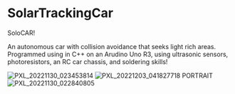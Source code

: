 # SolarTrackingCar

SoloCAR!

An autonomous car with collision avoidance that seeks light rich areas. Programmed using in C++ on an Arudino Uno R3, using ultrasonic sensors, photoresistors, an RC car chassis, and soldering skills!

![PXL_20221130_023453814](https://github.com/Tidyrice/SolarTrackingCar/assets/75756358/e15372ac-5980-4c56-bdbc-c6a3af644eb5)
![PXL_20221203_041827718 PORTRAIT](https://github.com/Tidyrice/SolarTrackingCar/assets/75756358/3343bced-93f9-43f2-969e-99f90245930f)
![PXL_20221130_022840805](https://github.com/Tidyrice/SolarTrackingCar/assets/75756358/be0d7ace-02cb-409c-8bf0-d8133fd27f6a)

